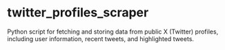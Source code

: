 # twitter_profiles_scraper
Python script for fetching and storing data from public X (Twitter) profiles, including user information, recent tweets, and highlighted tweets.
